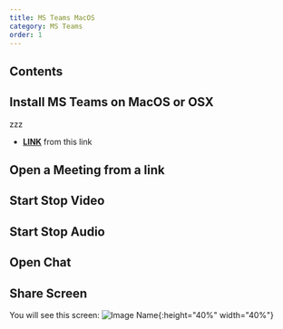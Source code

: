 ```yaml
---
title: MS Teams MacOS
category: MS Teams 
order: 1
---
```


## Contents


## Install MS Teams on MacOS or OSX
zzz
- **[LINK](https://URL)** from this link

## Open a Meeting from a link


## Start Stop Video

## Start Stop Audio

## Open Chat

## Share Screen
You will see this screen: 
![Image Name](https://URL){:height="40%" width="40%"}


